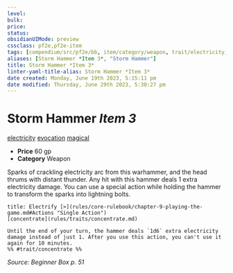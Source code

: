 ```yaml
---
level:
bulk:
price:
status:
obsidianUIMode: preview
cssclass: pf2e,pf2e-item
tags: [compendium/src/pf2e/bb, item/category/weapon, trait/electricity, trait/evocation, trait/magical]
aliases: [Storm Hammer *Item 3*, "Storm Hammer"]
title: Storm Hammer *Item 3*
linter-yaml-title-alias: Storm Hammer *Item 3*
date created: Monday, June 19th 2023, 5:15:11 pm
date modified: Thursday, June 29th 2023, 5:30:27 pm
---
```


# Storm Hammer *Item 3*

[electricity](rules/traits/electricity.md) [evocation](rules/traits/evocation.md) [magical](rules/traits/magical.md)  

- **Price** 60 gp
- **Category** Weapon

Sparks of crackling electricity arc from this warhammer, and the head thrums with distant thunder. Any hit with this hammer deals 1 extra electricity damage. You can use a special action while holding the hammer to transform the sparks into lightning bolts.

```ad-embed-ability
title: Electrify [>](rules/core-rulebook/chapter-9-playing-the-game.md#Actions "Single Action")
[concentrate](rules/traits/concentrate.md)  

Until the end of your turn, the hammer deals `1d6` extra electricity damage instead of just 1. After you use this action, you can't use it again for 10 minutes.  
%% #trait/concentrate %%
```

*Source: Beginner Box p. 51*
